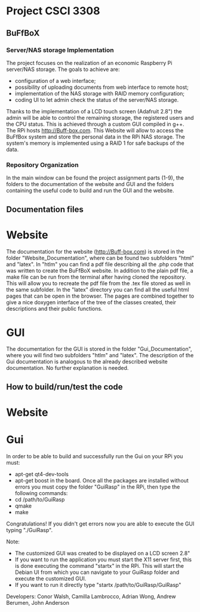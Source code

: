 # Project CSCI 3308
## BuFfBoX
### Server/NAS storage Implementation
The project focuses on the realization of an economic Raspberry Pi server/NAS storage. The goals to achieve are:
* configuration of a web interface;
* possibility of uploading documents from web interface to remote host;
* implementation of the NAS storage with RAID memory configuration;
* coding UI to let admin check the status of the server/NAS storage.


Thanks to the implementation of a LCD touch screen (Adafruit 2.8") the admin will be able to control the remaining storage, the registered users and the CPU status. This is achieved through a custom GUI compiled in g++.
The RPi hosts http://Buff-box.com. This Website will allow to access the BuFfBox system and store the personal data in the RPi NAS storage. The system's memory is implemented using a RAID 1 for safe backups of the data.

### Repository Organization
In the main window can be found the project assignment parts (1-9), the folders to the documentation of the website and GUI and the folders containing the useful code to build and run the GUI and the website.

## Documentation files
# Website
The documentation for the website (http://Buff-box.com) is stored in the folder "Website_Documentation", where can be found two subfolders "html" and "latex". In "htlm" you can find a pdf file describing all the .php code that was written to create the BuFfBoX website. In addition to the plain pdf file, a make file can be run from the terminal after having cloned the repository. This will allow you to recreate the pdf file from the .tex file stored as well in the same subfolder. In the "latex" directory you can find all the useful html pages that can be open in the browser. The pages are combined together to give a nice doxygen interface of the tree of the classes created, their descriptions and their public functions. 

# GUI
The documentation for the GUI is stored in the folder "Gui_Documentation", where you will find two subfolders "htlm" and "latex". The description of the Gui documentation is analogous to the already described website documentation. No further explanation is needed.

## How to build/run/test the code
# Website


# Gui
In order to be able to build and successfully run the Gui on your RPi you must:
* apt-get qt4-dev-tools
* apt-get boost
in the board.
Once all the packages are installed without errors you must copy the folder "GuiRasp" in the RPi, then type the following commands:
* cd /path/to/GuiRasp
* qmake
* make


Congratulations! If you didn't get errors now you are able to execute the GUI typing "./GuiRasp".

  Note:
* The customized GUI was created to be displayed on a LCD screen 2.8"
* If you want to run the application you must start the X11 server first, this is done executing the command "startx" in the RPi. This will start the Debian UI from which you can navigate to your GuiRasp folder and execute the customized GUI.
* If you want to run it directly type "startx /path/to/GuiRasp/GuiRasp"

Developers: Conor Walsh, Camilla Lambrocco, Adrian Wong, Andrew Berumen, John Anderson
